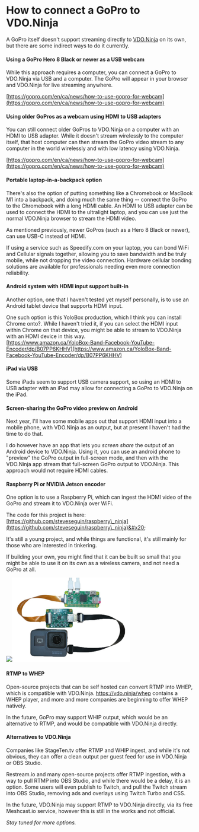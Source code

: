 # How to connect a GoPro to VDO.Ninja

A GoPro itself doesn't support streaming directly to [VDO.Ninja](https://vdo.ninja/) on its own, but there are some indirect ways to do it currently.

#### Using a GoPro Hero 8 Black or newer as a USB webcam

While this approach requires a computer, you can connect a GoPro to VDO.Ninja via USB and a computer. The GoPro will appear in your browser and VDO.Ninja for live streaming anywhere.

[https://gopro.com/en/ca/news/how-to-use-gopro-for-webcam](https://gopro.com/en/ca/news/how-to-use-gopro-for-webcam)

#### Using older GoPros as a webcam using HDMI to USB adapters

You can still connect older GoPros to VDO.Ninja on a computer with an HDMI to USB adapter. While it doesn't stream wirelessly to the computer itself, that host computer can then stream the GoPro video stream to any computer in the world wirelessly and with low latency using VDO.Ninja.

[https://gopro.com/en/ca/news/how-to-use-gopro-for-webcam](https://gopro.com/en/ca/news/how-to-use-gopro-for-webcam)

#### Portable laptop-in-a-backpack option

There's also the option of putting something like a Chromebook or MacBook M1 into a backpack, and doing much the same thing -- connect the GoPro to the Chromebook with a long HDMI cable. An HDMI to USB adapter can be used to connect the HDMI to the ultralight laptop, and you can use just the normal VDO.Ninja browser to stream the HDMI video.

As mentioned previously, newer GoPros (such as a Hero 8 Black or newer), can use USB-C instead of HDMI.

If using a service such as Speedify.com on your laptop, you can bond WiFi and Cellular signals together, allowing you to save bandwidth and be truly mobile, while not dropping the video connection. Hardware cellular bonding solutions are available for professionals needing even more connection reliability.

#### Android system with HDMI input support built-in

Another option, one that I haven't tested yet myself personally, is to use an Android tablet device that supports HDMI input.

One such option is this YoloBox production, which I think you can install Chrome onto?. While I haven't tried it, if you can select the HDMI input within Chrome on that device, you might be able to stream to VDO.Ninja with an HDMI device in this way.\
[https://www.amazon.ca/YoloBox-Band-Facebook-YouTube-Encoder/dp/B07PP6KHHV](https://www.amazon.ca/YoloBox-Band-Facebook-YouTube-Encoder/dp/B07PP6KHHV)

#### iPad via USB

Some iPads seem to support USB camera support, so using an HDMI to USB adapter with an iPad may allow for connecting a GoPro to VDO.Ninja on the iPad.

#### Screen-sharing the GoPro video preview on Android

Next year, I'll have some mobile apps out that support HDMI input into a mobile phone, with VDO.Ninja as an output, but at present I haven't had the time to do that.&#x20;

I do however have an app that lets you _screen share_ the output of an Android device to VDO.Ninja. Using it, you can use an android phone to "preview" the GoPro output in full-screen mode, and then with the VDO.Ninja app stream that full-screen GoPro output to VDO.Ninja. This approach would not require HDMI cables.

#### Raspberry Pi or NVIDIA Jetson encoder

One option is to use a Raspberry Pi, which can ingest the HDMI video of the GoPro and stream it to VDO.Ninja over WiFi.

The code for this project is here: [https://github.com/steveseguin/raspberry\_ninja](https://github.com/steveseguin/raspberry\_ninja)&#x20;

It's still a young project, and while things are functional, it's still mainly for those who are interested in tinkering.

If building your own, you might find that it can be built so small that you might be able to use it on its own as a wireless camera, and not need a GoPro at all.

![](<../.gitbook/assets/image (127) (1).png>)![](<../.gitbook/assets/image (227).png>)

#### RTMP to WHEP

Open-source projects that can be self hosted can convert RTMP into WHEP, which is compatible with VDO.Ninja. https://vdo.ninja/whep contains a WHEP player, and more and more companies are beginning to offer WHEP natively.

In the future, GoPro may support WHIP output, which would be an alternative to RTMP, and would be compatible with VDO.Ninja directly.

#### Alternatives to VDO.Ninja

Companies like StageTen.tv offer RTMP and WHIP ingest, and while it's not obvious, they can offer a clean output per guest feed for use in VDO.Ninja or OBS Studio.

Restream.io and many open-source projects offer RTMP ingestion, with a way to pull RTMP into OBS Studio, and while there would be a delay, it is an option. Some users will even publish to Twitch, and pull the Twitch stream into OBS Studio, removing ads and overlays using Twitch Turbo and CSS.

In the future, VDO.Ninja may support RTMP to VDO.Ninja directly, via its free Meshcast.io service, however this is still in the works and not official.

_Stay tuned for more options._

